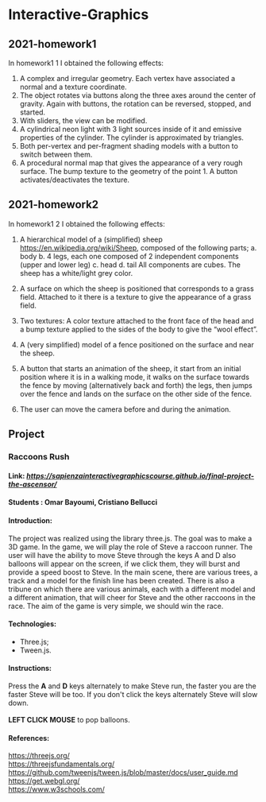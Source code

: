 # Interactive-Graphics
## 2021-homework1
In homework1 1 I obtained the following effects: 

1.	A complex and irregular geometry. Each vertex have associated a normal and a texture coordinate.
2.	The object rotates via buttons along the three axes around the center of gravity. Again with buttons, the rotation can be reversed, stopped, and started.
3.	With sliders, the view can be modified.
4.	A cylindrical neon light with 3 light sources inside of it and emissive properties of the cylinder. The cylinder is approximated by triangles.
5.	Both per-vertex and per-fragment shading models with a button to switch between them.
6.	A procedural normal map that gives the appearance of a very rough surface. The bump texture to the geometry of the point 1. A button activates/deactivates the texture.

## 2021-homework2
In homework1 2 I obtained the following effects: 

1.	A hierarchical model of a (simplified) sheep https://en.wikipedia.org/wiki/Sheep, composed of the following parts;
a.	body 
b.	4 legs, each one composed of 2 independent components (upper and lower leg)
c.	head
d.	tail
All components are cubes. The sheep has a white/light grey color.

2.	A surface on which the sheep is positioned that corresponds to a grass field. Attached to it there is a texture to give the appearance of a grass field.

3.	Two textures: A color texture attached to the front face of the head and a bump texture applied to the sides of the body to give the “wool effect”.

4.	A (very simplified) model of a fence positioned on the surface and near the sheep.

5.	A button that starts an animation of the sheep, it start from an initial position where it is in a walking mode, it walks on the surface towards the fence by moving (alternatively back and forth) the legs, then jumps over the fence and lands on the surface on the other side of the fence. 

6.	The user can move the camera before and during the animation.

## Project

### Raccoons Rush

#### Link: *https://sapienzainteractivegraphicscourse.github.io/final-project-the-ascensor/*

#### Students : Omar Bayoumi, Cristiano Bellucci

#### Introduction:
The project was realized using the library three.js. The goal was to make a 3D game. In the game, we will play the role of Steve a raccoon runner. The user will have the ability to move Steve through the keys A and D also balloons will appear on the screen, if we click them, they will burst and provide a speed boost to Steve. In the main scene, there are various trees, a track and a model for the finish line has been created. There is also a tribune on which there are various animals, each with a different model and a different animation, that will cheer for Steve and the other raccoons in the race. The aim of the game is very simple, we should win the race.<br>

#### Technologies:
<ul>
  <li>Three.js;</li>
  <li>Tween.js.</li>
</ul>

#### Instructions:
Press the <b>A</b> and <b>D</b> keys alternately to make Steve run, the faster you are the faster Steve will be too. If you don't click the keys alternately Steve will slow down.<br><br>
<b>LEFT CLICK MOUSE</b> to pop balloons.<br>

#### References:
https://threejs.org/ <br>
https://threejsfundamentals.org/ <br>
https://github.com/tweenjs/tween.js/blob/master/docs/user_guide.md <br>
https://get.webgl.org/ <br>
https://www.w3schools.com/ <br>